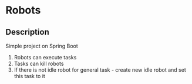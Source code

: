 # Robots

## Description

Simple project on Spring Boot

1. Robots can execute tasks
2. Tasks can kill robots
3. If there is not idle robot for general task - create new idle robot and set this task to it
